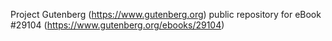 Project Gutenberg (https://www.gutenberg.org) public repository for eBook #29104 (https://www.gutenberg.org/ebooks/29104)
